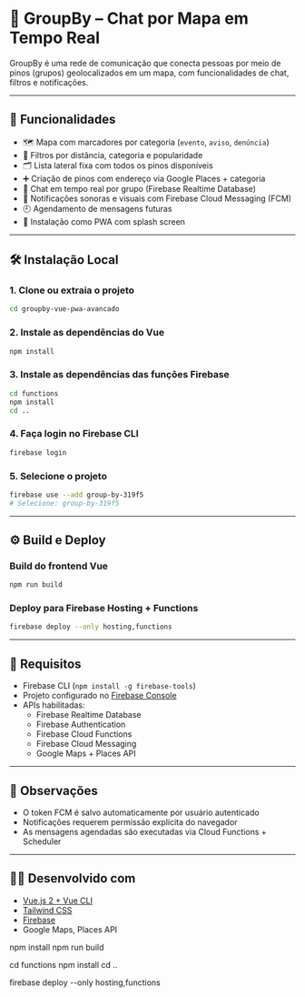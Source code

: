 
# 📍 GroupBy – Chat por Mapa em Tempo Real

GroupBy é uma rede de comunicação que conecta pessoas por meio de pinos (grupos) geolocalizados em um mapa, com funcionalidades de chat, filtros e notificações.

---

## 🚀 Funcionalidades

- 🗺️ Mapa com marcadores por categoria (`evento`, `aviso`, `denúncia`)
- 🧭 Filtros por distância, categoria e popularidade
- 🗂️ Lista lateral fixa com todos os pinos disponíveis
- ➕ Criação de pinos com endereço via Google Places + categoria
- 💬 Chat em tempo real por grupo (Firebase Realtime Database)
- 🔔 Notificações sonoras e visuais com Firebase Cloud Messaging (FCM)
- 🕘 Agendamento de mensagens futuras
- 📲 Instalação como PWA com splash screen

---

## 🛠️ Instalação Local

### 1. Clone ou extraia o projeto
```bash
cd groupby-vue-pwa-avancado
```

### 2. Instale as dependências do Vue
```bash
npm install
```

### 3. Instale as dependências das funções Firebase
```bash
cd functions
npm install
cd ..
```

### 4. Faça login no Firebase CLI
```bash
firebase login
```

### 5. Selecione o projeto
```bash
firebase use --add group-by-319f5
# Selecione: group-by-319f5
```

---

## ⚙️ Build e Deploy

### Build do frontend Vue
```bash
npm run build
```

### Deploy para Firebase Hosting + Functions
```bash
firebase deploy --only hosting,functions
```

---

## 🔐 Requisitos

- Firebase CLI (`npm install -g firebase-tools`)
- Projeto configurado no [Firebase Console](https://console.firebase.google.com/)
- APIs habilitadas:
  - Firebase Realtime Database
  - Firebase Authentication
  - Firebase Cloud Functions
  - Firebase Cloud Messaging
  - Google Maps + Places API

---

## 🧠 Observações

- O token FCM é salvo automaticamente por usuário autenticado
- Notificações requerem permissão explícita do navegador
- As mensagens agendadas são executadas via Cloud Functions + Scheduler

---

## 👩‍💻 Desenvolvido com

- [Vue.js 2 + Vue CLI](https://cli.vuejs.org/)
- [Tailwind CSS](https://tailwindcss.com/)
- [Firebase](https://firebase.google.com/)
- Google Maps, Places API




npm install
npm run build

cd functions
npm install
cd ..

firebase deploy --only hosting,functions
